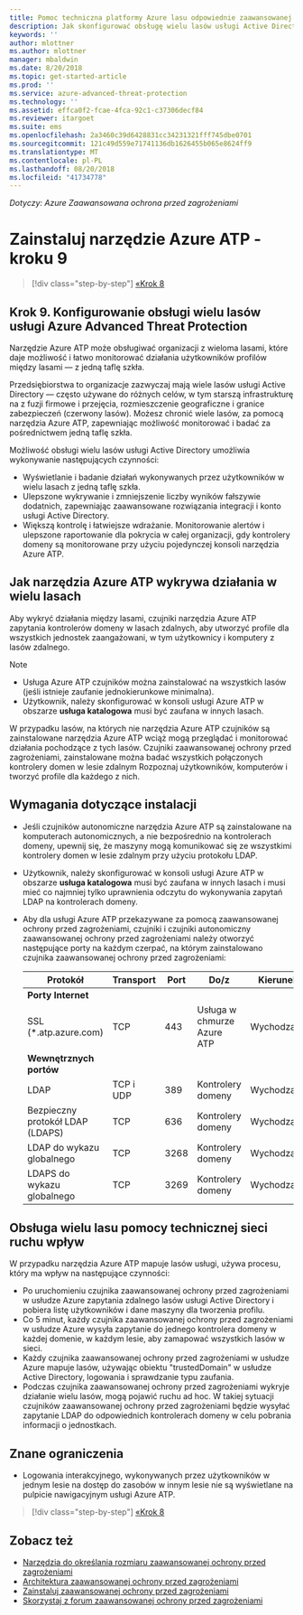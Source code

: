 ```yaml
---
title: Pomoc techniczna platformy Azure lasu odpowiednie zaawansowanej ochrony przed zagrożeniami | Dokumentacja firmy Microsoft
description: Jak skonfigurować obsługę wielu lasów usługi Active Directory w usłudze Azure ATP.
keywords: ''
author: mlottner
ms.author: mlottner
manager: mbaldwin
ms.date: 8/20/2018
ms.topic: get-started-article
ms.prod: ''
ms.service: azure-advanced-threat-protection
ms.technology: ''
ms.assetid: effca0f2-fcae-4fca-92c1-c37306decf84
ms.reviewer: itargoet
ms.suite: ems
ms.openlocfilehash: 2a3460c39d6428831cc34231321fff745dbe0701
ms.sourcegitcommit: 121c49d559e71741136db1626455b065e8624ff9
ms.translationtype: MT
ms.contentlocale: pl-PL
ms.lasthandoff: 08/20/2018
ms.locfileid: "41734778"
---
```

*Dotyczy: Azure Zaawansowana ochrona przed zagrożeniami*

# <a name="install-azure-atp---step-9"></a>Zainstaluj narzędzie Azure ATP - kroku 9

>[!div class="step-by-step"]
[«Krok 8](install-atp-step8-samr.md)

## <a name="step-9--set-up-azure-advanced-threat-protection-multi-forest-support"></a>Krok 9.  Konfigurowanie obsługi wielu lasów usługi Azure Advanced Threat Protection

Narzędzie Azure ATP może obsługiwać organizacji z wieloma lasami, które daje możliwość i łatwo monitorować działania użytkowników profilów między lasami — z jedną taflę szkła. 

Przedsiębiorstwa to organizacje zazwyczaj mają wiele lasów usługi Active Directory — często używane do różnych celów, w tym starszą infrastrukturę na z fuzji firmowe i przejęcia, rozmieszczenie geograficzne i granice zabezpieczeń (czerwony lasów). Możesz chronić wiele lasów, za pomocą narzędzia Azure ATP, zapewniając możliwość monitorować i badać za pośrednictwem jedną taflę szkła.

Możliwość obsługi wielu lasów usługi Active Directory umożliwia wykonywanie następujących czynności:
-   Wyświetlanie i badanie działań wykonywanych przez użytkowników w wielu lasach z jedną taflę szkła. 
-   Ulepszone wykrywanie i zmniejszenie liczby wyników fałszywie dodatnich, zapewniając zaawansowane rozwiązania integracji i konto usługi Active Directory. 
-   Większą kontrolę i łatwiejsze wdrażanie. Monitorowanie alertów i ulepszone raportowanie dla pokrycia w całej organizacji, gdy kontrolery domeny są monitorowane przy użyciu pojedynczej konsoli narzędzia Azure ATP.


## <a name="how-azure-atp-detects-activities-across-multiple-forests"></a>Jak narzędzia Azure ATP wykrywa działania w wielu lasach 

Aby wykryć działania między lasami, czujniki narzędzia Azure ATP zapytania kontrolerów domeny w lasach zdalnych, aby utworzyć profile dla wszystkich jednostek zaangażowani, w tym użytkownicy i komputery z lasów zdalnego. 

> [!NOTE]
> - Usługa Azure ATP czujników można zainstalować na wszystkich lasów (jeśli istnieje zaufanie jednokierunkowe minimalna).
> - Użytkownik, należy skonfigurować w konsoli usługi Azure ATP w obszarze **usługa katalogowa** musi być zaufana w innych lasach.


W przypadku lasów, na których nie narzędzia Azure ATP czujników są zainstalowane narzędzia Azure ATP wciąż mogą przeglądać i monitorować działania pochodzące z tych lasów. Czujniki zaawansowanej ochrony przed zagrożeniami, zainstalowane można badać wszystkich połączonych kontrolery domen w lesie zdalnym Rozpoznaj użytkowników, komputerów i tworzyć profile dla każdego z nich. 

## <a name="installation-requirements"></a>Wymagania dotyczące instalacji 

-   Jeśli czujników autonomiczne narzędzia Azure ATP są zainstalowane na komputerach autonomicznych, a nie bezpośrednio na kontrolerach domeny, upewnij się, że maszyny mogą komunikować się ze wszystkimi kontrolery domen w lesie zdalnym przy użyciu protokołu LDAP. 
- Użytkownik, należy skonfigurować w konsoli usługi Azure ATP w obszarze **usługa katalogowa** musi być zaufana w innych lasach i musi mieć co najmniej tylko uprawnienia odczytu do wykonywania zapytań LDAP na kontrolerach domeny.

- Aby dla usługi Azure ATP przekazywane za pomocą zaawansowanej ochrony przed zagrożeniami, czujniki i czujniki autonomiczny zaawansowanej ochrony przed zagrożeniami należy otworzyć następujące porty na każdym czerpać, na którym zainstalowano czujnika zaawansowanej ochrony przed zagrożeniami:

 
  |Protokół|Transport|Port|Do/z|Kierunek|
  |----|----|----|----|----|
  |**Porty Internet**||||
  |SSL (*.atp.azure.com)|TCP|443|Usługa w chmurze Azure ATP|Wychodzące|
  |**Wewnętrznych portów**||||           
  |LDAP|TCP i UDP|389|Kontrolery domeny|Wychodzące|
  |Bezpieczny protokół LDAP (LDAPS)|TCP|636|Kontrolery domeny|Wychodzące|
  |LDAP do wykazu globalnego|TCP|3268|Kontrolery domeny|Wychodzące|
  |LDAPS do wykazu globalnego|TCP|3269|Kontrolery domeny|Wychodzące|


## <a name="multi-forest-support-network-traffic-impact"></a>Obsługa wielu lasu pomocy technicznej sieci ruchu wpływ 

W przypadku narzędzia Azure ATP mapuje lasów usługi, używa procesu, który ma wpływ na następujące czynności:

-   Po uruchomieniu czujnika zaawansowanej ochrony przed zagrożeniami w usłudze Azure zapytania zdalnego lasów usługi Active Directory i pobiera listę użytkowników i dane maszyny dla tworzenia profilu.
-   Co 5 minut, każdy czujnika zaawansowanej ochrony przed zagrożeniami w usłudze Azure wysyła zapytanie do jednego kontrolera domeny w każdej domenie, w każdym lesie, aby zamapować wszystkich lasów w sieci.
-   Każdy czujnika zaawansowanej ochrony przed zagrożeniami w usłudze Azure mapuje lasów, używając obiektu "trustedDomain" w usłudze Active Directory, logowania i sprawdzanie typu zaufania.
-   Podczas czujnika zaawansowanej ochrony przed zagrożeniami wykryje działanie wielu lasów, mogą pojawić ruchu ad hoc. W takiej sytuacji czujników zaawansowanej ochrony przed zagrożeniami będzie wysyłać zapytanie LDAP do odpowiednich kontrolerach domeny w celu pobrania informacji o jednostkach. 

## <a name="known-limitations"></a>Znane ograniczenia
-   Logowania interakcyjnego, wykonywanych przez użytkowników w jednym lesie na dostęp do zasobów w innym lesie nie są wyświetlane na pulpicie nawigacyjnym usługi Azure ATP.


>[!div class="step-by-step"]
[«Krok 8](install-atp-step8-samr.md)


## <a name="see-also"></a>Zobacz też
- [Narzędzia do określania rozmiaru zaawansowanej ochrony przed zagrożeniami](http://aka.ms/aatpsizingtool)
- [Architektura zaawansowanej ochrony przed zagrożeniami](atp-architecture.md)
- [Zainstaluj zaawansowanej ochrony przed zagrożeniami](install-atp-step1.md)
- [Skorzystaj z forum zaawansowanej ochrony przed zagrożeniami](https://aka.ms/azureatpcommunity)

